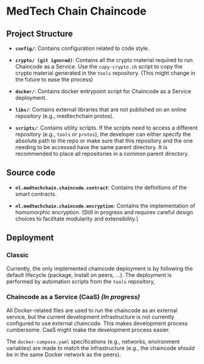 # MedTech Chain Chaincode

## Project Structure

- **`config/`**: Contains configuration related to code style.

- **`crypto/ (git ignored)`**: Contains all the crypto material required to run Chaincode as a Service. Use the `copy-crypto.sh` script to copy the crypto material generated in the `tools` repository. (This might change in the future to ease the process)

- **`docker/`**: Contains docker entrypoint script for Chaincode as a Service deployment.

- **`libs/`**: Contains external libraries that are not published on an online repository (e.g., medtechchain protos).

- **`scripts/`**: Contains utility scripts. If the scripts need to access a different repository (e.g., `tools` or `protos`), the developer can either specify the absolute path to the repo or make sure that this repository and the one needing to be accessed have the same parent directory. It is recommended to place all repositories in a common parent directory.

## Source code

- **`nl.medtechchain.chaincode.contract`**: Contains the definitions of the smart contracts.

- **`nl.medtechchain.chaincode.encryption`**: Contains the implementation of homomorphic encryption. (Still in progress and requires careful design choices to facilitate modularity and extensibility.)

## Deployment

### Classic

Currently, the only implemented chaincode deployment is by following the default lifecycle (package, install on peers, ...).
The deployment is performed by automation scripts from the `tools` repository,

### Chaincode as a Service (CaaS) *(In progress)*

All Docker-related files are used to run the chaincode as an external service, 
but the current development infrastructure is not currently configured to use external chaincode.
This makes development process cumbersome. CaaS might make the development process easier.

The `docker-compose.yaml` specifications (e.g., networks, environment variables) are made to match the infrastructure (e.g., the chaincode should be in the same Docker network as the peers).